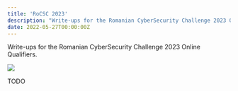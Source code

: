 ```yaml
---
title: 'RoCSC 2023'
description: "Write-ups for the Romanian CyberSecurity Challenge 2023 Online Qualifiers."
date: 2022-05-27T00:00:00Z
---
```


Write-ups for the Romanian CyberSecurity Challenge 2023 Online Qualifiers.

![](/assets/images/posts/2023-06-09-16-44-48.png)

TODO